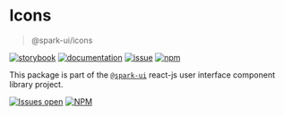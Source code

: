 # Icons
> @spark-ui/icons

[![storybook](https://img.shields.io/badge/storybook-black?logo=storybook)](https://sparkui.vercel.app/?path=/docs/components-icons--docs)
[![documentation](https://img.shields.io/badge/documentation-black?logo=googledocs)](https://sparkui-adv.vercel.app/docs/components/icons)
[![issue](https://img.shields.io/badge/report%20a%20bug-black?logo=openbugbounty&logoColor=red)](https://github.com/adevinta/spark/issues/new?&projects=4&template=bug-report.yml&assignees=&labels=Component,Component%3A%20icons)
[![npm](https://img.shields.io/npm/dt/%40spark-ui/icons?logo=npm&labelColor=black)](https://www.npmjs.com/package/@spark-ui/icons)


This package is part of the [`@spark-ui`](https://github.com/adevinta/spark) react-js user interface component library project.

[![Issues open](https://img.shields.io/github/issues-search/adevinta/spark?query=is%3Aopen%20label%3A%22Component%3A%20icons%22&logo=openbugbounty&logoColor=red&label=issues%20open&color=red)](https://github.com/adevinta/spark/issues?q=is%3Aopen+label%3Aicons)
[![NPM](https://img.shields.io/npm/l/%40spark-ui%2Ficons)](https://github.com/adevinta/spark/blob/main/packages/components/icons/LICENSE.md)
